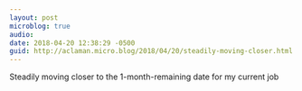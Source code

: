 ```yaml
---
layout: post
microblog: true
audio: 
date: 2018-04-20 12:38:29 -0500
guid: http://aclaman.micro.blog/2018/04/20/steadily-moving-closer.html
---
```

Steadily moving closer to the 1-month-remaining date for my current job
